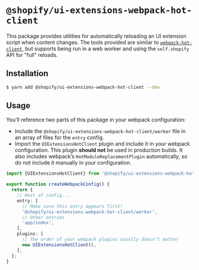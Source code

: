 # `@shopify/ui-extensions-webpack-hot-client`

This package provides utilities for automatically reloading an UI extension script when content changes. The tools provided are similar to [`webpack-hot-client`](https://github.com/webpack-contrib/webpack-hot-client), but supports being run in a web worker and using the `self.shopify` API for "full" reloads.

## Installation

```bash
$ yarn add @shopify/ui-extensions-webpack-hot-client --dev
```

## Usage

You’ll reference two parts of this package in your webpack configuration:

- Include the `@shopify/ui-extensions-webpack-hot-client/worker` file in an array of files for the `entry` config.
- Import the `UIExtensionsHotClient` plugin and include it in your webpack configuration. This plugin **should not** be used in production builds. It also includes webpack’s `HotModuleReplacementPlugin` automatically, so do not include it manually in your configuration.

```ts
import {UIExtensionsHotClient} from '@shopify/ui-extensions-webpack-hot-client';

export function createWebpackConfig() {
  return {
    // Rest of config...
    entry: [
      // Make sure this entry appears first!
      '@shopify/ui-extensions-webpack-hot-client/worker',
      // Other entries
      'app/index',
    ],
    plugins: [
      // The order of your webpack plugins usually doesn’t matter
      new UIExtensionsHotClient(),
    ],
  };
}
```
